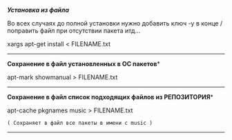 *****Установка из файла*****

Во всех случаях до полной установки нужно добавить ключ -y в конце / поправить файл при отсутствии пакета итд...

xargs apt-get install < FILENAME.txt


----------
****Сохранение в файл установленных в ОС пакетов*****

 apt-mark showmanual > FILENAME.txt
 
 
----------
 ****Сохранение в файл список подходящих файлов из РЕПОЗИТОРИЯ*****
 
 apt-cache pkgnames music > FILENAME.txt
 
    ( Сохраняет в файл все пакеты в имени с music )



----------


 
  
